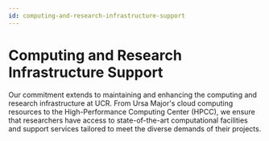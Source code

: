 ```yaml
---
id: computing-and-research-infrastructure-support
---
```


# Computing and Research Infrastructure Support

Our commitment extends to maintaining and enhancing the computing and research infrastructure at UCR. From Ursa Major's cloud computing resources to the High-Performance Computing Center (HPCC), we ensure that researchers have access to state-of-the-art computational facilities and support services tailored to meet the diverse demands of their projects.
